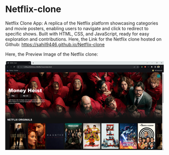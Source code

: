 # Netflix-clone
Netflix Clone App: A replica of the Netflix platform showcasing categories and movie posters, enabling users to navigate and click to redirect to specific shows. Built with HTML, CSS, and JavaScript, ready for easy exploration and contributions.
Here, the Link for the Netflix clone hosted on Github: https://sahil9446.github.io/Netflix-clone

Here, the Preview Image of the Netflix clone:


![Preview Image](Netflixclonepreview.png)

